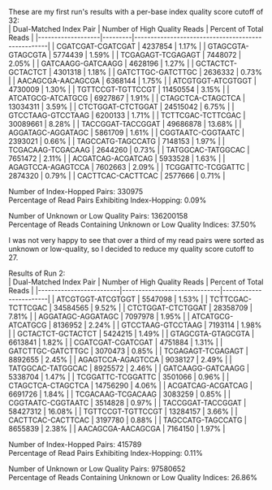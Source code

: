 These are my first run's results with a per-base index quality score cutoff of 32:  
| Dual-Matched Index Pair | Number of High Quality Reads | Percent of Total Reads |
|-------------------|---------|---------------------------------------------------|
| CGATCGAT-CGATCGAT | 4237854 | 1.17% |
| GTAGCGTA-GTAGCGTA	| 5774439 | 1.59% |
| TCGAGAGT-TCGAGAGT	| 7448072 |	2.05% |
| GATCAAGG-GATCAAGG	| 4628196 | 1.27% |
| GCTACTCT-GCTACTCT	| 4301318 | 1.18% |
| GATCTTGC-GATCTTGC	| 2636332 | 0.73% |
| AACAGCGA-AACAGCGA	| 6368144 | 1.75% |
| ATCGTGGT-ATCGTGGT	| 4730009 | 1.30% |
| TGTTCCGT-TGTTCCGT	| 11450554 | 3.15% |
| ATCATGCG-ATCATGCG	| 6927867 | 1.91% |
| CTAGCTCA-CTAGCTCA	| 13034311 | 3.59% |
| CTCTGGAT-CTCTGGAT	| 24515042 | 6.75% |
| GTCCTAAG-GTCCTAAG	| 6200133 | 1.71% |
| TCTTCGAC-TCTTCGAC	| 30089661 | 8.28% |
| TACCGGAT-TACCGGAT	| 49686878 | 13.68% |
| AGGATAGC-AGGATAGC	| 5861709 | 1.61% |
| CGGTAATC-CGGTAATC	| 2393021 | 0.66% |
| TAGCCATG-TAGCCATG	| 7148153 | 1.97% |
| TCGACAAG-TCGACAAG	| 2644260 | 0.73% |
| TATGGCAC-TATGGCAC	| 7651472 | 2.11% |
| ACGATCAG-ACGATCAG	| 5933528 | 1.63% |
| AGAGTCCA-AGAGTCCA	| 7602663 | 2.09% |
| TCGGATTC-TCGGATTC	| 2874320 | 0.79% |
| CACTTCAC-CACTTCAC	| 2577666 | 0.71% |



Number of Index-Hopped Pairs: 330975  
Percentage of Read Pairs Exhibiting Index-Hopping: 0.09%  
  
Number of Unknown or Low Quality Pairs: 136200158  
Percentage of Reads Containing Unknown or Low Quality Indices: 37.50%
  
I was not very happy to see that over a third of my read pairs were sorted as unknown or low-quality, so I decided to reduce my quality score cutoff to 27.  
  
Results of Run 2:  
| Dual-Matched Index Pair | Number of High Quality Reads | Percent of Total Reads |
|-------------------------|------------------------------|------------------------|
| ATCGTGGT-ATCGTGGT       | 5547098                      | 1.53%                  |
| TCTTCGAC-TCTTCGAC       | 34584565                     | 9.52%                  |
| CTCTGGAT-CTCTGGAT       | 28358709                     | 7.81%                  |
| AGGATAGC-AGGATAGC       | 7097978                      | 1.95%                  |
| ATCATGCG-ATCATGCG       | 8136952                      | 2.24%                  |
| GTCCTAAG-GTCCTAAG       | 7193114                      | 1.98%                  |
| GCTACTCT-GCTACTCT       | 5424215                      | 1.49%                  |
| GTAGCGTA-GTAGCGTA       | 6613841                      | 1.82%                  |
| CGATCGAT-CGATCGAT       | 4751884                      | 1.31%                  |
| GATCTTGC-GATCTTGC       | 3070473                      | 0.85%                  |
| TCGAGAGT-TCGAGAGT       | 8892655                      | 2.45%                  |
| AGAGTCCA-AGAGTCCA       | 9038127                      | 2.49%                  |
| TATGGCAC-TATGGCAC       | 8925572                      | 2.46%                  |
| GATCAAGG-GATCAAGG       | 5338704                      | 1.47%                  |
| TCGGATTC-TCGGATTC       | 3501066                      | 0.96%                  |
| CTAGCTCA-CTAGCTCA       | 14756290                     | 4.06%                  |
| ACGATCAG-ACGATCAG       | 6691726                      | 1.84%                  |
| TCGACAAG-TCGACAAG       | 3083259                      | 0.85%                  |
| CGGTAATC-CGGTAATC       | 3514828                      | 0.97%                  |
| TACCGGAT-TACCGGAT       | 58427312                     | 16.08%                 |
| TGTTCCGT-TGTTCCGT       | 13284157                     | 3.66%                  |
| CACTTCAC-CACTTCAC       | 3197780                      | 0.88%                  |
| TAGCCATG-TAGCCATG       | 8655839                      | 2.38%                  |
| AACAGCGA-AACAGCGA       | 7164150                      | 1.97%                  |
  
    

Number of Index-Hopped Pairs: 415789  
Percentage of Read Pairs Exhibiting Index-Hopping: 0.11%  
  
Number of Unknown or Low Quality Pairs: 97580652  
Percentage of Reads Containing Unknown or Low Quality Indices: 26.86%  
